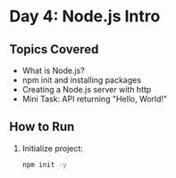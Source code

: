 # Day 4: Node.js Intro

## Topics Covered
- What is Node.js?
- npm init and installing packages
- Creating a Node.js server with http
- Mini Task: API returning "Hello, World!"

## How to Run
1. Initialize project:
   ```bash
   npm init -y
   